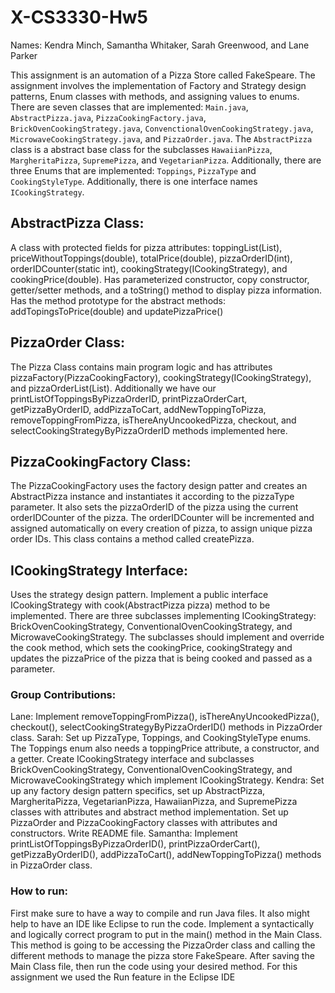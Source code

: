 # X-CS3330-Hw5
Names: Kendra Minch, Samantha Whitaker, Sarah Greenwood, and Lane Parker

This assignment is an automation of a Pizza Store called FakeSpeare. The assignment involves the implementation of Factory and Strategy design patterns, Enum classes with methods, and assigning values to enums. There are seven classes that are implemented: `Main.java`, `AbstractPizza.java`, `PizzaCookingFactory.java`, `BrickOvenCookingStrategy.java`, `ConvenctionalOvenCookingStrategy.java`, `MicrowaveCookingStrategy.java`, and `PizzaOrder.java`. The `AbstractPizza` class is a abstract base class for the subclasses `HawaiianPizza`, `MargheritaPizza`, `SupremePizza`, and `VegetarianPizza`. Additionally, there are three Enums that are implemented: `Toppings`, `PizzaType` and `CookingStyleType`. Additionally, there is one interface names `ICookingStrategy`.

## AbstractPizza Class:

A class with protected fields for pizza attributes: toppingList(List<Toppings>), priceWithoutToppings(double), totalPrice(double),
pizzaOrderID(int), orderIDCounter(static int), cookingStrategy(ICookingStrategy), and cookingPrice(double). Has parameterized constructor, copy constructor, getter/setter methods, and a toString() method to display pizza information. Has the method prototype for the abstract methods: addTopingsToPrice(double) and updatePizzaPrice()

## PizzaOrder Class:

The Pizza Class contains main program logic and has attributes pizzaFactory(PizzaCookingFactory), cookingStrategy(ICookingStrategy), and pizzaOrderList(List<AbstractPizza>). Additionally we have our printListOfToppingsByPizzaOrderID, printPizzaOrderCart, getPizzaByOrderID, addPizzaToCart, addNewToppingToPizza, removeToppingFromPizza, isThereAnyUncookedPizza, checkout, and selectCookingStrategyByPizzaOrderID methods implemented here.

## PizzaCookingFactory Class:

The PizzaCookingFactory uses the factory design patter and creates an AbstractPizza instance and instantiates it according to the pizzaType parameter. It also sets the pizzaOrderID of the pizza using the current orderIDCounter of the pizza. The orderIDCounter will be incremented and assigned automatically on every creation of pizza, to assign unique pizza order IDs. This class contains a method called createPizza.

## ICookingStrategy Interface: 

Uses the strategy design pattern. Implement a public interface ICookingStrategy with cook(AbstractPizza pizza) method to be implemented. There are three subclasses implementing ICookingStrategy: BrickOvenCookingStrategy, ConventionalOvenCookingStrategy, and MicrowaveCookingStrategy. The subclasses should implement and override the cook method, which sets the cookingPrice, cookingStrategy and updates the pizzaPrice of the pizza that is being cooked and passed as a parameter.

### Group Contributions:
Lane: Implement removeToppingFromPizza(), isThereAnyUncookedPizza(), checkout(), selectCookingStrategyByPizzaOrderID() methods in PizzaOrder class.
Sarah: Set up PizzaType, Toppings, and CookingStyleType enums. The Toppings enum also needs a toppingPrice attribute, a constructor, and a getter. Create ICookingStrategy interface and subclasses BrickOvenCookingStrategy, ConventionalOvenCookingStrategy, and MicrowaveCookingStrategy which implement ICookingStrategy.
Kendra: Set up any factory design pattern specifics, set up AbstractPizza, MargheritaPizza, VegetarianPizza, HawaiianPizza, and SupremePizza classes with attributes and abstract method implementation. Set up PizzaOrder and PizzaCookingFactory classes with attributes and constructors. Write README file.
Samantha: Implement printListOfToppingsByPizzaOrderID(), printPizzaOrderCart(), getPizzaByOrderID(), addPizzaToCart(), addNewToppingToPizza() methods in PizzaOrder class.

### How to run:
First make sure to have a way to compile and run Java files. It also might help to have an IDE like Eclipse to run the code.
Implement a syntactically and logically correct program to put in the main() method in the Main Class. This method is going to be accessing the PizzaOrder class and calling the different methods to manage the pizza store FakeSpeare.
After saving the Main Class file, then run the code using your desired method. For this assignment we used the Run feature in the Eclipse IDE
